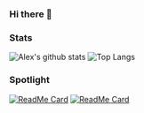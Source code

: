 ### Hi there 👋

<!--
**salemalex11/salemalex11** is a ✨ _special_ ✨ repository because its `README.md` (this file) appears on your GitHub profile.

Here are some ideas to get you started:

- 🔭 I’m currently working on ...
- 🌱 I’m currently learning ...
- 👯 I’m looking to collaborate on ...
- 🤔 I’m looking for help with ...
- 💬 Ask me about ...
- 📫 How to reach me: ...
- 😄 Pronouns: ...
- ⚡ Fun fact: ...
-->

### Stats
![Alex's github stats](https://github-readme-stats.vercel.app/api?username=salemalex11&show_icons=true&count_private=true&include_all_commits=true&theme=dark)
![Top Langs](https://github-readme-stats.vercel.app/api/top-langs/?username=salemalex11&layout=compact&langs_count=10&theme=dark)

### Spotlight
[![ReadMe Card](https://github-readme-stats.vercel.app/api/pin/?username=salemalex11&repo=social-connect&theme=dark)](https://github.com/salemalex11/social-connect)
[![ReadMe Card](https://github-readme-stats.vercel.app/api/pin/?username=salemalex11&repo=mentAlly&theme=dark)](https://github.com/salemalex11/mentAlly)
